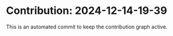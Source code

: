 # Contribution: 2024-12-14-19-39
This is an automated commit to keep the contribution graph active.
